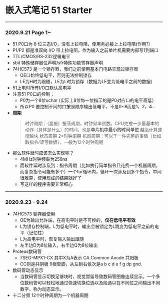 # 嵌入式笔记 51 Starter
---
### 2020.9.21 Page 1~
- 51 P0口为 8 位三态I/O，没有上拉电阻，使用务必接上上拉电阻(作用?)
- P1/P2 都是准双向 I/O 带上拉电阻，作为输入之前单片机需要内部写1到端口
- TTL/CMOS/RS-232逻辑电平
- sbit 特殊储存器位声明/sfr特殊功能寄存器声明 
- 74HC573 是一个锁存器，我们之前使用基本门电路实现过锁存器
    - OE口始终低电平，否则无法控制锁存
    - LE为H时为跟随，LE为L时为锁存（数据为LE变为低电平之前的数据）
- 51上电时所有I/O口默认高电平
- 注意51 P0口的控制：
  - P0为一个8位uchar (实际上8位每一位指示的是P0对应口的电平高低）
  - 所以P0 要控制不同的口按照顺序输出低电平，不是0~8而是1，2，4...
- **周期**
  > 时钟周期：（晶振）振荡周期，时钟频率倒数。CPU完成一步最基本的动作（具体是什么）的时间，也是**单片机中最小的时间单位** 越高计算速度越快
  > 状态周期 2*时钟周期
  > 机器周期：可以干一件完整的事情（比如取指令/读写数据），一般为12个时钟周期
- 那么软件延时应该怎么实现呢？
  - 4MHz时钟频率为250ns
  - 而软件延时涉及到：指令周期（比如执行简单指令只花费一个机器周期，而复杂指令可能有多个）一个for循环内，循环一次涉及到多个指令，中间很难算，使用现成的结果就好了
  - 写这样的程序需要非常细心
---
### 2020.9.23 - 9.24
- 74HC573 锁存器使用
  - OE为输出允许端，在高电平时是不可控的，**仅在低电平有效**
  - L为锁存控制端，L为低电平时，输出会被锁定为L跳变为低电平之前的电平（记忆性）
  - L为高电平时，恢复输入输出跟随
  - 左半边D为8位输入，右半边Q为8位输出
- Proteus数码管
  - 7SEG-MPX1-CX 其中X为A表示 CA Common Anode 共阳极
  - CC则是共阴极 9根管脚，从左到右依次是a b c d e f g dp gnd.
- 数码管动态显示
  - 当数码管显示切换足够块时，视觉暂留导致数码管图像连续显示。一个多位数码管可以轻松地通过快速切换位选以及段选以在不同位之间输出不同数字，称为动态显示。
- 十二分频 12个时钟周期为一个机器周期